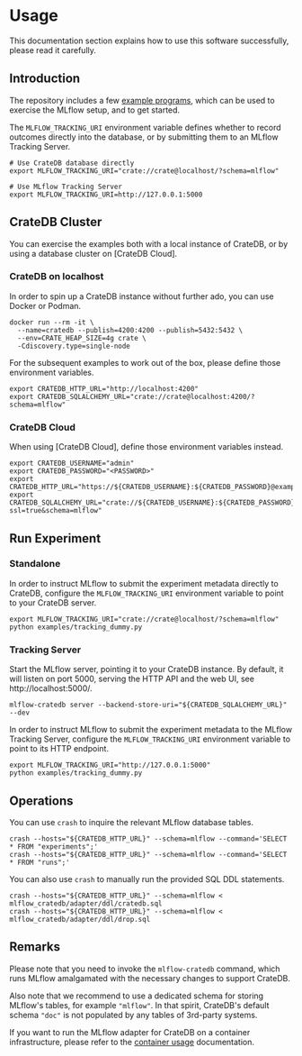 # Usage

This documentation section explains how to use this software successfully,
please read it carefully.


## Introduction

The repository includes a few [example programs](../examples), which can be used
to exercise the MLflow setup, and to get started.

The `MLFLOW_TRACKING_URI` environment variable defines whether to record outcomes
directly into the database, or by submitting them to an MLflow Tracking Server.

```shell
# Use CrateDB database directly
export MLFLOW_TRACKING_URI="crate://crate@localhost/?schema=mlflow"

# Use MLflow Tracking Server
export MLFLOW_TRACKING_URI=http://127.0.0.1:5000
```


## CrateDB Cluster

You can exercise the examples both with a local instance of CrateDB, or
by using a database cluster on [CrateDB Cloud]. 

### CrateDB on localhost

In order to spin up a CrateDB instance without further ado, you can use Docker
or Podman.
```shell
docker run --rm -it \
  --name=cratedb --publish=4200:4200 --publish=5432:5432 \
  --env=CRATE_HEAP_SIZE=4g crate \
  -Cdiscovery.type=single-node
```

For the subsequent examples to work out of the box, please define those
environment variables.
```shell
export CRATEDB_HTTP_URL="http://localhost:4200"
export CRATEDB_SQLALCHEMY_URL="crate://crate@localhost:4200/?schema=mlflow"
```

### CrateDB Cloud

When using [CrateDB Cloud], define those environment variables instead.
```shell
export CRATEDB_USERNAME="admin"
export CRATEDB_PASSWORD="<PASSWORD>"
export CRATEDB_HTTP_URL="https://${CRATEDB_USERNAME}:${CRATEDB_PASSWORD}@example.aks1.westeurope.azure.cratedb.net:4200"
export CRATEDB_SQLALCHEMY_URL="crate://${CRATEDB_USERNAME}:${CRATEDB_PASSWORD}@example.aks1.westeurope.azure.cratedb.net:4200/?ssl=true&schema=mlflow"
```


## Run Experiment

### Standalone

In order to instruct MLflow to submit the experiment metadata directly to CrateDB,
configure the `MLFLOW_TRACKING_URI` environment variable to point to your CrateDB
server.

```shell
export MLFLOW_TRACKING_URI="crate://crate@localhost/?schema=mlflow"
python examples/tracking_dummy.py
```

### Tracking Server

Start the MLflow server, pointing it to your CrateDB instance.
By default, it will listen on port 5000, serving the HTTP API
and the web UI, see http://localhost:5000/.

```shell
mlflow-cratedb server --backend-store-uri="${CRATEDB_SQLALCHEMY_URL}" --dev
```

In order to instruct MLflow to submit the experiment metadata to the MLflow Tracking
Server, configure the `MLFLOW_TRACKING_URI` environment variable to point to its
HTTP endpoint.

```shell
export MLFLOW_TRACKING_URI="http://127.0.0.1:5000"
python examples/tracking_dummy.py
```


## Operations

You can use `crash` to inquire the relevant MLflow database tables.
```shell
crash --hosts="${CRATEDB_HTTP_URL}" --schema=mlflow --command='SELECT * FROM "experiments";'
crash --hosts="${CRATEDB_HTTP_URL}" --schema=mlflow --command='SELECT * FROM "runs";'
```

You can also use `crash` to manually run the provided SQL DDL statements.
```shell
crash --hosts="${CRATEDB_HTTP_URL}" --schema=mlflow < mlflow_cratedb/adapter/ddl/cratedb.sql
crash --hosts="${CRATEDB_HTTP_URL}" --schema=mlflow < mlflow_cratedb/adapter/ddl/drop.sql
```


## Remarks

Please note that you need to invoke the `mlflow-cratedb` command, which
runs MLflow amalgamated with the necessary changes to support CrateDB.

Also note that we recommend to use a dedicated schema for storing MLflow's
tables, for example `"mlflow"`. In that spirit, CrateDB's default schema
`"doc"` is not populated by any tables of 3rd-party systems.

If you want to run the MLflow adapter for CrateDB on a container infrastructure,
please refer to the [container usage](./container.md) documentation.

